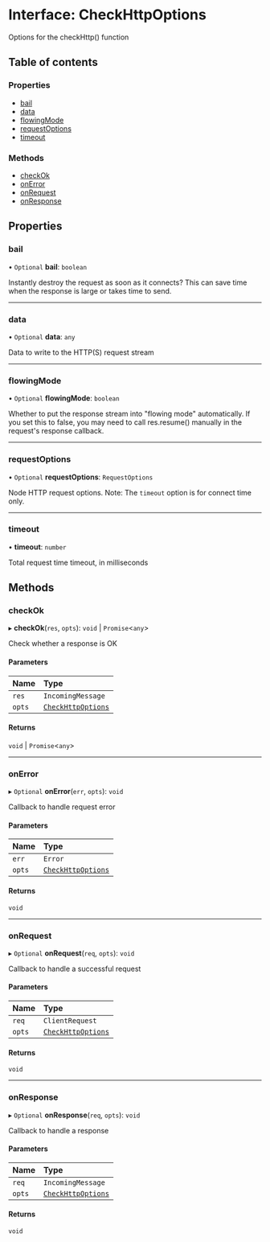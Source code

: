 # Interface: CheckHttpOptions

Options for the checkHttp() function

## Table of contents

### Properties

- [bail](CheckHttpOptions.md#bail)
- [data](CheckHttpOptions.md#data)
- [flowingMode](CheckHttpOptions.md#flowingmode)
- [requestOptions](CheckHttpOptions.md#requestoptions)
- [timeout](CheckHttpOptions.md#timeout)

### Methods

- [checkOk](CheckHttpOptions.md#checkok)
- [onError](CheckHttpOptions.md#onerror)
- [onRequest](CheckHttpOptions.md#onrequest)
- [onResponse](CheckHttpOptions.md#onresponse)

## Properties

### bail

• `Optional` **bail**: `boolean`

Instantly destroy the request as soon as it connects?
This can save time when the response is large or takes time to send.

___

### data

• `Optional` **data**: `any`

Data to write to the HTTP(S) request stream

___

### flowingMode

• `Optional` **flowingMode**: `boolean`

Whether to put the response stream into "flowing mode" automatically. If
you set this to false, you may need to call res.resume() manually in the
request's response callback.

___

### requestOptions

• `Optional` **requestOptions**: `RequestOptions`

Node HTTP request options.
Note: The `timeout` option is for connect time only.

___

### timeout

• **timeout**: `number`

Total request time timeout, in milliseconds

## Methods

### checkOk

▸ **checkOk**(`res`, `opts`): `void` \| `Promise`<`any`\>

Check whether a response is OK

#### Parameters

| Name | Type |
| :------ | :------ |
| `res` | `IncomingMessage` |
| `opts` | [`CheckHttpOptions`](CheckHttpOptions.md) |

#### Returns

`void` \| `Promise`<`any`\>

___

### onError

▸ `Optional` **onError**(`err`, `opts`): `void`

Callback to handle request error

#### Parameters

| Name | Type |
| :------ | :------ |
| `err` | `Error` |
| `opts` | [`CheckHttpOptions`](CheckHttpOptions.md) |

#### Returns

`void`

___

### onRequest

▸ `Optional` **onRequest**(`req`, `opts`): `void`

Callback to handle a successful request

#### Parameters

| Name | Type |
| :------ | :------ |
| `req` | `ClientRequest` |
| `opts` | [`CheckHttpOptions`](CheckHttpOptions.md) |

#### Returns

`void`

___

### onResponse

▸ `Optional` **onResponse**(`req`, `opts`): `void`

Callback to handle a response

#### Parameters

| Name | Type |
| :------ | :------ |
| `req` | `IncomingMessage` |
| `opts` | [`CheckHttpOptions`](CheckHttpOptions.md) |

#### Returns

`void`
